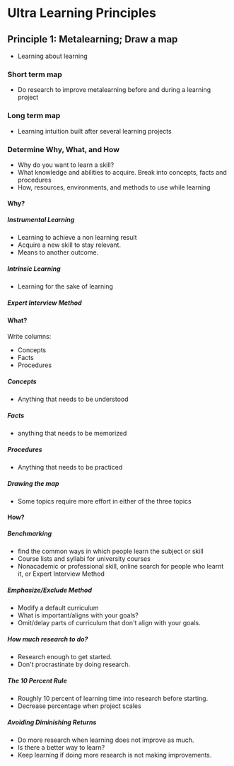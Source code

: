 # Ultra Learning Principles

## Principle 1: Metalearning; Draw a map

- Learning about learning

### Short term map
- Do research to improve metalearning before and during a learning project

### Long term map
- Learning intuition built after several learning projects

### Determine Why, What, and How
- Why do you want to learn a skill?
- What knowledge and abilities to acquire. Break into concepts, facts and procedures
- How, resources, environments, and methods to use while learning

#### Why?

##### Instrumental Learning
- Learning to achieve a non learning result
- Acquire a new skill to stay relevant.
- Means to another outcome.
##### Intrinsic Learning
- Learning for the sake of learning
##### Expert Interview Method

#### What?
Write columns:
- Concepts
- Facts
- Procedures
##### Concepts
- Anything that needs to be understood
##### Facts 
- anything that needs to be memorized
##### Procedures
- Anything that needs to be practiced
##### Drawing the map
- Some topics require more effort in either of the three topics
#### How?
##### Benchmarking
- find the common ways in which people learn the subject or skill
- Course lists and syllabi for university courses
- Nonacademic or professional skill, online search for people who learnt it, or Expert Interview Method
##### Emphasize/Exclude Method
- Modify a default curriculum
- What is important/aligns with your goals?
- Omit/delay parts of curriculum that don't align with your goals.
##### How much research to do?
- Research enough to get started.
- Don't procrastinate by doing research.
##### The 10 Percent Rule
- Roughly 10 percent of learning time into research before starting.
- Decrease percentage when project scales
##### Avoiding Diminishing Returns
- Do more research when learning does not improve as much.
- Is there a better way to learn?
- Keep learning if doing more research is not making improvements.